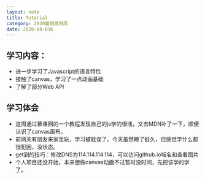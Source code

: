 ```yaml
---
layout: note
title: Tutorial
category: 2020暑假第四周
date: 2020-08-016
---
```


## 学习内容：
  * 进一步学习了Javascript的语言特性
  * 接触了canvas，学习了一点动画基础
  * 了解了部分Web API

## 学习体会
  * 这周通过慕课网的一个教程发现自己的js学的很浅，又去MDN补了一下，顺便认识了canvas画布。
  * 前两天有朋友来家里玩，学习被耽误了。今天虽然睡了挺久，但感觉学什么都很犯困，没状态。
  * get到的技巧：修改DNS为114.114.114.114，可以访问github.io域名和查看图片
  * 个人项目还没开始，本来想做canvas动画不过暂时没时间，先把该学的学了。